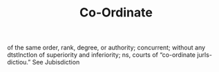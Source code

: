 ---
title: Co-Ordinate
letter: C
permalink: "/definitions/bld-co-ordinate.html"
body: of the same order, rank, degree, or authority; concurrent; without any dtstlnctlon
  of superiority and inferiority; ns, courts of “co-ordinate jurls-dictiou.” See Jubisdiction
published_at: '2018-07-07'
source: Black's Law Dictionary 2nd Ed (1910)
layout: post
---